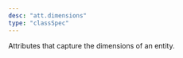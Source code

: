 ```yaml
---
desc: "att.dimensions"
type: "classSpec"
---
```


Attributes that capture the dimensions of an entity.